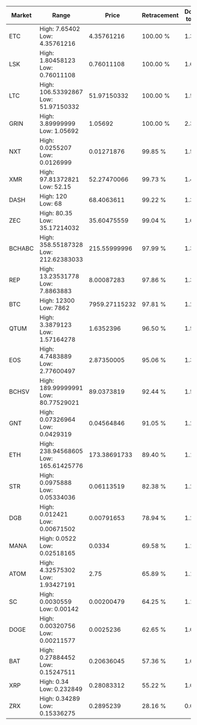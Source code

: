 | Market | Range | Price| Retracement | Doubles to 50% |
| --- | --- | --- | --- | --- |
| ETC | High: 7.65402<br />Low: 4.35761216 | 4.35761216 | 100.00 % | 1.38 |
| LSK | High: 1.80458123<br />Low: 0.76011108 | 0.76011108 | 100.00 % | 1.69 |
| LTC | High: 106.53392867<br />Low: 51.97150332 | 51.97150332 | 100.00 % | 1.52 |
| GRIN | High: 3.89999999<br />Low: 1.05692 | 1.05692 | 100.00 % | 2.34 |
| NXT | High: 0.0255207<br />Low: 0.0126999 | 0.01271876 | 99.85 % | 1.50 |
| XMR | High: 97.81372821<br />Low: 52.15 | 52.27470066 | 99.73 % | 1.43 |
| DASH | High: 120<br />Low: 68 | 68.4063611 | 99.22 % | 1.37 |
| ZEC | High: 80.35<br />Low: 35.17214032 | 35.60475559 | 99.04 % | 1.62 |
| BCHABC | High: 358.55187328<br />Low: 212.62383033 | 215.55999996 | 97.99 % | 1.32 |
| REP | High: 13.23531778<br />Low: 7.8863883 | 8.00087283 | 97.86 % | 1.32 |
| BTC | High: 12300<br />Low: 7862 | 7959.27115232 | 97.81 % | 1.27 |
| QTUM | High: 3.3879123<br />Low: 1.57164278 | 1.6352396 | 96.50 % | 1.52 |
| EOS | High: 4.7483889<br />Low: 2.77600497 | 2.87350005 | 95.06 % | 1.31 |
| BCHSV | High: 189.99999991<br />Low: 80.77529021 | 89.0373819 | 92.44 % | 1.52 |
| GNT | High: 0.07326964<br />Low: 0.0429319 | 0.04564846 | 91.05 % | 1.27 |
| ETH | High: 238.94568605<br />Low: 165.61425776 | 173.38691733 | 89.40 % | 1.17 |
| STR | High: 0.0975888<br />Low: 0.05334036 | 0.06113519 | 82.38 % | 1.23 |
| DGB | High: 0.012421<br />Low: 0.00671502 | 0.00791653 | 78.94 % | 1.21 |
| MANA | High: 0.0522<br />Low: 0.02518165 | 0.0334 | 69.58 % | 1.16 |
| ATOM | High: 4.32575302<br />Low: 1.93427191 | 2.75 | 65.89 % | 1.14 |
| SC | High: 0.0030559<br />Low: 0.00142 | 0.00200479 | 64.25 % | 1.12 |
| DOGE | High: 0.00320756<br />Low: 0.00211577 | 0.0025236 | 62.65 % | 1.05 |
| BAT | High: 0.27884452<br />Low: 0.15247511 | 0.20636045 | 57.36 % | 1.05 |
| XRP | High: 0.34<br />Low: 0.232849 | 0.28083312 | 55.22 % | 1.02 |
| ZRX | High: 0.34289<br />Low: 0.15336275 | 0.2895239 | 28.16 % | 0.00 |

